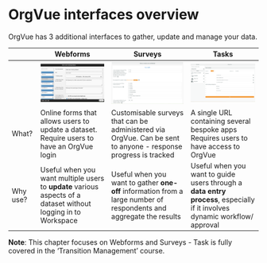 # OrgVue interfaces overview

OrgVue has 3 additional interfaces to gather, update and manage your data. 

| | Webforms | Surveys | Tasks |
| -- | -- | -- | -- |
|  | ![](6A-001.Webforms.png)| ![](6A-002.Surveys.png) | ![](6A-003.Tasks.png) |
| What? | Online forms that allows users to update a dataset. Require users to have an OrgVue login| Customisable surveys that can be administered via OrgVue. Can be sent to anyone - response progress is tracked | A single URL containing several bespoke apps Requires users to have access to OrgVue|
| Why use? | Useful when you want multiple users to **update** various aspects of a dataset without logging in to Workspace| Useful when you want to gather **one-off** information from a large number of respondents and aggregate the results| Useful when you want to guide users through a **data entry process**, especially if it involves dynamic workflow/ approval|

**Note**: This chapter focuses on Webforms and Surveys - Task is fully covered in the ‘Transition Management’ course.

